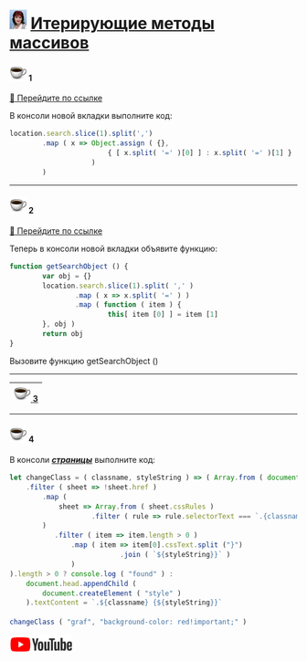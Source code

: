[footer]: https://github.com/garevna/js-course/raw/master/images/a-level-ico.png?raw=true
[me30]: https://raw.githubusercontent.com/garevna/a-level-js-lessons/master/ico/myPhoto-30.png "Ⓒ Irina Fylyppova ( garevna ) 2019"
[ico20]: https://raw.githubusercontent.com/garevna/a-level-js-lessons/master/ico/a-level-20.png
[ico25]: https://raw.githubusercontent.com/garevna/a-level-js-lessons/master/ico/a-level-25.png
[hw-30]: https://raw.githubusercontent.com/garevna/a-level-js-lessons/master/ico/briefcase-30.png
[cap-30]: https://raw.githubusercontent.com/garevna/a-level-js-lessons/master/ico/coffee-30.png
[warn-25]: https://raw.githubusercontent.com/garevna/a-level-js-lessons/master/ico/warning-25.png
[link-25]: https://raw.githubusercontent.com/garevna/a-level-js-lessons/master/ico/link-25.png
[err-20]: https://raw.githubusercontent.com/garevna/a-level-js-lessons/master/ico/no_entry-20.png
[err-25]: https://raw.githubusercontent.com/garevna/a-level-js-lessons/master/ico/no_entry-25.png
[err-30]: https://raw.githubusercontent.com/garevna/a-level-js-lessons/master/ico/no_entry-30.png
[yt-30]: https://raw.githubusercontent.com/garevna/a-level-js-lessons/master/ico/youtube-30.png

# ![me30] [Итерирующие методы массивов](../lesson-09.md)

#### ![cap-30] 1

[:link: Перейдите по ссылке](https://developer.mozilla.org/en-US/docs/Web/API/Window/location?name=garevna,date=10.07.2018)

В консоли новой вкладки выполните код:
```javascript
location.search.slice(1).split(',')
        .map ( x => Object.assign ( {},
                        { [ x.split( '=' )[0] ] : x.split( '=' )[1] }
                    )
        )
```

_____________________________________________________________________________

#### ![cap-30] 2

[:link: Перейдите по ссылке](https://developer.mozilla.org/en-US/docs/Web/API/Window/location?name=garevna,date=10.07.2018)

Теперь в консоли новой вкладки объявите функцию:

```javascript
function getSearchObject () {
        var obj = {}
        location.search.slice(1).split( ',' )
                .map ( x => x.split( '=' ) )
                .map ( function ( item ) {
                        this[ item [0] ] = item [1]
        }, obj )
        return obj
}
```
Вызовите функцию  getSearchObject ()

________________________________________________________________________________

| [![cap-30] **3**](https://garevna.github.io/js-samples/?name=garevna,date=10.07.2018#11 "Пример в песочнице") |
|-|

_____________________________________________________________________________

#### ![cap-30] 4

В консоли [**_страницы_**](https://medium.com/@js_tut/the-complete-guide-to-es10-features-f09a8c7be1bd) выполните код:

```javascript
let changeClass = ( classname, styleString ) => ( Array.from ( document.styleSheets )
    .filter ( sheet => !sheet.href )
        .map (
            sheet => Array.from ( sheet.cssRules )
                    .filter ( rule => rule.selectorText === `.{classname}` )
        )
           .filter ( item => item.length > 0 )
               .map ( item => item[0].cssText.split ("}")
                           .join ( `${styleString}}` )
               )
).length > 0 ? console.log ( "found" ) :
    document.head.appendChild (
        document.createElement ( "style" )
    ).textContent = `.${classname} {${styleString}}`

changeClass ( "graf", "background-color: red!important;" )
```

[![yt-30]](https://youtu.be/vL6n7hGvwSs)
